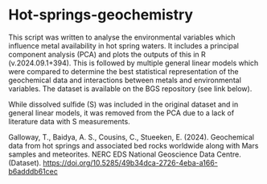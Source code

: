 # Hot-springs-geochemistry

This script was written to analyse the environmental variables which influence metal availability in hot spring waters. It includes a principal component analysis (PCA) and plots the outputs of this in R (v.2024.09.1+394). This is followed by multiple general linear models which were compared to determine the best statistical representation of the geochemical data and interactions between metals and environmental variables.
The dataset is available on the BGS repository (see link below).

While dissolved sulfide (S) was included in the original dataset and in general linear models, it was removed from the PCA due to a lack of literature data with S measurements. 

Galloway, T., Baidya, A. S., Cousins, C., Stueeken, E. (2024). Geochemical data from hot springs and associated bed rocks worldwide along with Mars samples and meteorites. NERC EDS National Geoscience Data Centre. (Dataset). https://doi.org/10.5285/49b34dca-2726-4eba-a166-b6adddb61cec
